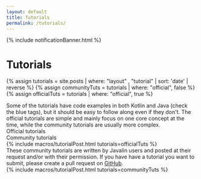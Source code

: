 ```yaml
---
layout: default
title: Tutorials
permalink: /tutorials/
---
```


{% include notificationBanner.html %}

<h1 class="no-margin-top">Tutorials</h1>

{% assign tutorials = site.posts | where: "layout" , "tutorial" | sort: 'date' | reverse %}
{% assign communityTuts = tutorials | where: "official", false %}
{% assign officialTuts = tutorials | where: "official", true %}

<div class="posts-header" markdown="1">
Some of the tutorials have code examples in both Kotlin and Java (check the blue tags),
but it should be easy to follow along even if they don't. The official tutorials are simple and
mainly focus on one core concept at the time, while the community tutorials are usually more complex.
</div>

<div class="all-tutorials">
    <div class="tutorial-tabs">
        <div class="tutorial-tab" data-tutorial-tab="official">Official tutorials</div>
        <div class="tutorial-tab" data-tutorial-tab="community">Community tutorials</div>
    </div>
    <div class="tutorial-content">
        <div data-tutorial-content="official">
            {% include macros/tutorialPost.html tutorials=officialTuts %}
        </div>
        <div data-tutorial-content="community">
            <div class="notification">
                These community tutorials are written by Javalin users and posted at their request and/or
                with their permission. If you have have a tutorial you want to submit,
                please create a pull request on <a href="https://github.com/javalin/website">GitHub</a>.
            </div>
            {% include macros/tutorialPost.html tutorials=communityTuts %}
        </div>
    </div>
</div>

